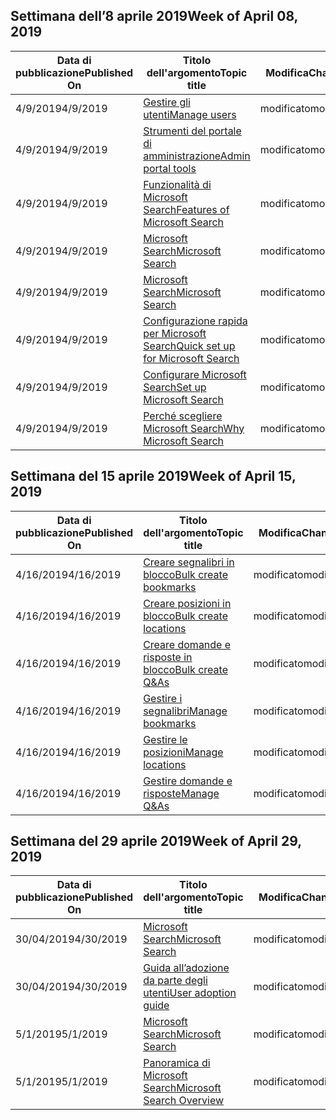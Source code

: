 <!-- This file is generated automatically each week. Changes made to this file will be overwritten.-->




## <a name="week-of-april-08-2019"></a><span data-ttu-id="8dbe2-101">Settimana dell’8 aprile 2019</span><span class="sxs-lookup"><span data-stu-id="8dbe2-101">Week of April 08, 2019</span></span>


| <span data-ttu-id="8dbe2-102">Data di pubblicazione</span><span class="sxs-lookup"><span data-stu-id="8dbe2-102">Published On</span></span> |<span data-ttu-id="8dbe2-103">Titolo dell'argomento</span><span class="sxs-lookup"><span data-stu-id="8dbe2-103">Topic title</span></span> | <span data-ttu-id="8dbe2-104">Modifica</span><span class="sxs-lookup"><span data-stu-id="8dbe2-104">Change</span></span> |
|------|------------|--------|
| <span data-ttu-id="8dbe2-105">4/9/2019</span><span class="sxs-lookup"><span data-stu-id="8dbe2-105">4/9/2019</span></span> | [<span data-ttu-id="8dbe2-106">Gestire gli utenti</span><span class="sxs-lookup"><span data-stu-id="8dbe2-106">Manage users</span></span>](/MicrosoftSearch/add-users) | <span data-ttu-id="8dbe2-107">modificato</span><span class="sxs-lookup"><span data-stu-id="8dbe2-107">modified</span></span> |
| <span data-ttu-id="8dbe2-108">4/9/2019</span><span class="sxs-lookup"><span data-stu-id="8dbe2-108">4/9/2019</span></span> | [<span data-ttu-id="8dbe2-109">Strumenti del portale di amministrazione</span><span class="sxs-lookup"><span data-stu-id="8dbe2-109">Admin portal tools</span></span>](/MicrosoftSearch/admin-portal-tools) | <span data-ttu-id="8dbe2-110">modificato</span><span class="sxs-lookup"><span data-stu-id="8dbe2-110">modified</span></span> |
| <span data-ttu-id="8dbe2-111">4/9/2019</span><span class="sxs-lookup"><span data-stu-id="8dbe2-111">4/9/2019</span></span> | [<span data-ttu-id="8dbe2-112">Funzionalità di Microsoft Search</span><span class="sxs-lookup"><span data-stu-id="8dbe2-112">Features of Microsoft Search</span></span>](/MicrosoftSearch/features) | <span data-ttu-id="8dbe2-113">modificato</span><span class="sxs-lookup"><span data-stu-id="8dbe2-113">modified</span></span> |
| <span data-ttu-id="8dbe2-114">4/9/2019</span><span class="sxs-lookup"><span data-stu-id="8dbe2-114">4/9/2019</span></span> | [<span data-ttu-id="8dbe2-115">Microsoft Search</span><span class="sxs-lookup"><span data-stu-id="8dbe2-115">Microsoft Search</span></span>](/MicrosoftSearch/index) | <span data-ttu-id="8dbe2-116">modificato</span><span class="sxs-lookup"><span data-stu-id="8dbe2-116">modified</span></span> |
| <span data-ttu-id="8dbe2-117">4/9/2019</span><span class="sxs-lookup"><span data-stu-id="8dbe2-117">4/9/2019</span></span> | [<span data-ttu-id="8dbe2-118">Microsoft Search</span><span class="sxs-lookup"><span data-stu-id="8dbe2-118">Microsoft Search</span></span>](/MicrosoftSearch/microsoft-search) | <span data-ttu-id="8dbe2-119">modificato</span><span class="sxs-lookup"><span data-stu-id="8dbe2-119">modified</span></span> |
| <span data-ttu-id="8dbe2-120">4/9/2019</span><span class="sxs-lookup"><span data-stu-id="8dbe2-120">4/9/2019</span></span> | [<span data-ttu-id="8dbe2-121">Configurazione rapida per Microsoft Search</span><span class="sxs-lookup"><span data-stu-id="8dbe2-121">Quick set up for Microsoft Search</span></span>](/MicrosoftSearch/quick-set-up) | <span data-ttu-id="8dbe2-122">modificato</span><span class="sxs-lookup"><span data-stu-id="8dbe2-122">modified</span></span> |
| <span data-ttu-id="8dbe2-123">4/9/2019</span><span class="sxs-lookup"><span data-stu-id="8dbe2-123">4/9/2019</span></span> | [<span data-ttu-id="8dbe2-124">Configurare Microsoft Search</span><span class="sxs-lookup"><span data-stu-id="8dbe2-124">Set up Microsoft Search</span></span>](/MicrosoftSearch/set-up-microsoft-search) | <span data-ttu-id="8dbe2-125">modificato</span><span class="sxs-lookup"><span data-stu-id="8dbe2-125">modified</span></span> |
| <span data-ttu-id="8dbe2-126">4/9/2019</span><span class="sxs-lookup"><span data-stu-id="8dbe2-126">4/9/2019</span></span> | [<span data-ttu-id="8dbe2-127">Perché scegliere Microsoft Search</span><span class="sxs-lookup"><span data-stu-id="8dbe2-127">Why Microsoft Search</span></span>](/MicrosoftSearch/why-microsoft-search) | <span data-ttu-id="8dbe2-128">modificato</span><span class="sxs-lookup"><span data-stu-id="8dbe2-128">modified</span></span> |


## <a name="week-of-april-15-2019"></a><span data-ttu-id="8dbe2-129">Settimana del 15 aprile 2019</span><span class="sxs-lookup"><span data-stu-id="8dbe2-129">Week of April 15, 2019</span></span>


| <span data-ttu-id="8dbe2-130">Data di pubblicazione</span><span class="sxs-lookup"><span data-stu-id="8dbe2-130">Published On</span></span> |<span data-ttu-id="8dbe2-131">Titolo dell'argomento</span><span class="sxs-lookup"><span data-stu-id="8dbe2-131">Topic title</span></span> | <span data-ttu-id="8dbe2-132">Modifica</span><span class="sxs-lookup"><span data-stu-id="8dbe2-132">Change</span></span> |
|------|------------|--------|
| <span data-ttu-id="8dbe2-133">4/16/2019</span><span class="sxs-lookup"><span data-stu-id="8dbe2-133">4/16/2019</span></span> | [<span data-ttu-id="8dbe2-134">Creare segnalibri in blocco</span><span class="sxs-lookup"><span data-stu-id="8dbe2-134">Bulk create bookmarks</span></span>](/MicrosoftSearch/bulk-create-bookmarks) | <span data-ttu-id="8dbe2-135">modificato</span><span class="sxs-lookup"><span data-stu-id="8dbe2-135">modified</span></span> |
| <span data-ttu-id="8dbe2-136">4/16/2019</span><span class="sxs-lookup"><span data-stu-id="8dbe2-136">4/16/2019</span></span> | [<span data-ttu-id="8dbe2-137">Creare posizioni in blocco</span><span class="sxs-lookup"><span data-stu-id="8dbe2-137">Bulk create locations</span></span>](/MicrosoftSearch/bulk-create-locations) | <span data-ttu-id="8dbe2-138">modificato</span><span class="sxs-lookup"><span data-stu-id="8dbe2-138">modified</span></span> |
| <span data-ttu-id="8dbe2-139">4/16/2019</span><span class="sxs-lookup"><span data-stu-id="8dbe2-139">4/16/2019</span></span> | [<span data-ttu-id="8dbe2-140">Creare domande e risposte in blocco</span><span class="sxs-lookup"><span data-stu-id="8dbe2-140">Bulk create Q&As</span></span>](/MicrosoftSearch/bulk-create-qas) | <span data-ttu-id="8dbe2-141">modificato</span><span class="sxs-lookup"><span data-stu-id="8dbe2-141">modified</span></span> |
| <span data-ttu-id="8dbe2-142">4/16/2019</span><span class="sxs-lookup"><span data-stu-id="8dbe2-142">4/16/2019</span></span> | [<span data-ttu-id="8dbe2-143">Gestire i segnalibri</span><span class="sxs-lookup"><span data-stu-id="8dbe2-143">Manage bookmarks</span></span>](/MicrosoftSearch/manage-bookmarks) | <span data-ttu-id="8dbe2-144">modificato</span><span class="sxs-lookup"><span data-stu-id="8dbe2-144">modified</span></span> |
| <span data-ttu-id="8dbe2-145">4/16/2019</span><span class="sxs-lookup"><span data-stu-id="8dbe2-145">4/16/2019</span></span> | [<span data-ttu-id="8dbe2-146">Gestire le posizioni</span><span class="sxs-lookup"><span data-stu-id="8dbe2-146">Manage locations</span></span>](/MicrosoftSearch/manage-locations) | <span data-ttu-id="8dbe2-147">modificato</span><span class="sxs-lookup"><span data-stu-id="8dbe2-147">modified</span></span> |
| <span data-ttu-id="8dbe2-148">4/16/2019</span><span class="sxs-lookup"><span data-stu-id="8dbe2-148">4/16/2019</span></span> | [<span data-ttu-id="8dbe2-149">Gestire domande e risposte</span><span class="sxs-lookup"><span data-stu-id="8dbe2-149">Manage Q&As</span></span>](/MicrosoftSearch/manage-qas) | <span data-ttu-id="8dbe2-150">modificato</span><span class="sxs-lookup"><span data-stu-id="8dbe2-150">modified</span></span> |


## <a name="week-of-april-29-2019"></a><span data-ttu-id="8dbe2-151">Settimana del 29 aprile 2019</span><span class="sxs-lookup"><span data-stu-id="8dbe2-151">Week of April 29, 2019</span></span>


| <span data-ttu-id="8dbe2-152">Data di pubblicazione</span><span class="sxs-lookup"><span data-stu-id="8dbe2-152">Published On</span></span> |<span data-ttu-id="8dbe2-153">Titolo dell'argomento</span><span class="sxs-lookup"><span data-stu-id="8dbe2-153">Topic title</span></span> | <span data-ttu-id="8dbe2-154">Modifica</span><span class="sxs-lookup"><span data-stu-id="8dbe2-154">Change</span></span> |
|------|------------|--------|
| <span data-ttu-id="8dbe2-155">30/04/2019</span><span class="sxs-lookup"><span data-stu-id="8dbe2-155">4/30/2019</span></span> | [<span data-ttu-id="8dbe2-156">Microsoft Search</span><span class="sxs-lookup"><span data-stu-id="8dbe2-156">Microsoft Search</span></span>](/MicrosoftSearch/microsoft-search) | <span data-ttu-id="8dbe2-157">modificato</span><span class="sxs-lookup"><span data-stu-id="8dbe2-157">modified</span></span> |
| <span data-ttu-id="8dbe2-158">30/04/2019</span><span class="sxs-lookup"><span data-stu-id="8dbe2-158">4/30/2019</span></span> | [<span data-ttu-id="8dbe2-159">Guida all’adozione da parte degli utenti</span><span class="sxs-lookup"><span data-stu-id="8dbe2-159">User adoption guide</span></span>](/MicrosoftSearch/user-adoption-guide) | <span data-ttu-id="8dbe2-160">modificato</span><span class="sxs-lookup"><span data-stu-id="8dbe2-160">modified</span></span> |
| <span data-ttu-id="8dbe2-161">5/1/2019</span><span class="sxs-lookup"><span data-stu-id="8dbe2-161">5/1/2019</span></span> | [<span data-ttu-id="8dbe2-162">Microsoft Search</span><span class="sxs-lookup"><span data-stu-id="8dbe2-162">Microsoft Search</span></span>](/MicrosoftSearch/microsoft-search) | <span data-ttu-id="8dbe2-163">modificato</span><span class="sxs-lookup"><span data-stu-id="8dbe2-163">modified</span></span> |
| <span data-ttu-id="8dbe2-164">5/1/2019</span><span class="sxs-lookup"><span data-stu-id="8dbe2-164">5/1/2019</span></span> | [<span data-ttu-id="8dbe2-165">Panoramica di Microsoft Search</span><span class="sxs-lookup"><span data-stu-id="8dbe2-165">Microsoft Search Overview</span></span>](/MicrosoftSearch/overview-microsoft-search) | <span data-ttu-id="8dbe2-166">modificato</span><span class="sxs-lookup"><span data-stu-id="8dbe2-166">modified</span></span> |
